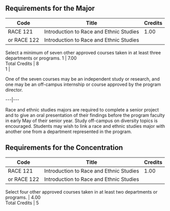 ##  Requirements for the Major

Code  |  Title  |  Credits  
---|---|---  
RACE 121  |  Introduction to Race and Ethnic Studies  |  1.00  
or RACE 122  |  Introduction to Race and Ethnic Studies  
Select a minimum of seven other approved courses taken in at least three
departments or programs.  1  |  7.00  
Total Credits  |  8  
1  |

One of the seven courses may be an independent study or research, and one may
be an off-campus internship or course approved by the program director.  
  
---|---  
  
Race and ethnic studies majors are required to complete a senior project and
to give an oral presentation of their findings before the program faculty in
early May of their senior year. Study off-campus on diversity topics is
encouraged. Students may wish to link a race and ethnic studies major with
another one from a department represented in the program.

##  Requirements for the Concentration

Code  |  Title  |  Credits  
---|---|---  
RACE 121  |  Introduction to Race and Ethnic Studies  |  1.00  
or RACE 122  |  Introduction to Race and Ethnic Studies  
Select four other approved courses taken in at least two departments or
programs.  |  4.00  
Total Credits  |  5

